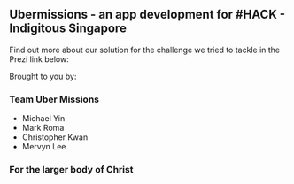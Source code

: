 
## Ubermissions - an app development for #HACK - Indigitous Singapore

Find out more about our solution for the challenge we tried to tackle in the Prezi link below:


Brought to you by:
### Team Uber Missions
- Michael Yin
- Mark Roma
- Christopher Kwan
- Mervyn Lee

### For the larger body of Christ
